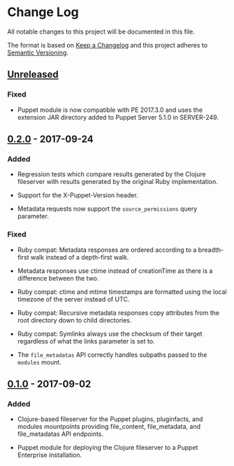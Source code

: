 # Change Log
All notable changes to this project will be documented in this file.

The format is based on [Keep a Changelog](http://keepachangelog.com/)
and this project adheres to [Semantic Versioning](http://semver.org/).


## [Unreleased]

### Fixed

  - Puppet module is now compatible with PE 2017.3.0 and uses the
    extension JAR directory added to Puppet Server 5.1.0 in SERVER-249.


## [0.2.0] - 2017-09-24
### Added

  - Regression tests which compare results generated by the Clojure
    fileserver with results generated by the original Ruby implementation.

  - Support for the X-Puppet-Version header.

  - Metadata requests now support the `source_permissions` query parameter.

### Fixed

  - Ruby compat: Metadata responses are ordered according to a breadth-first
    walk instead of a depth-first walk.

  - Metadata responses use ctime instead of creationTime as there is
    a difference between the two.

  - Ruby compat: ctime and mtime timestamps are formatted using the
    local timezone of the server instead of UTC.

  - Ruby compat: Recursive metadata responses copy attributes from the
    root directory down to child directories.

  - Ruby compat: Symlinks always use the checksum of their target
    regardless of what the links parameter is set to.

  - The `file_metadatas` API correctly handles subpaths passed to the
    `modules` mount.


## [0.1.0] - 2017-09-02
### Added

  - Clojure-based fileserver for the Puppet plugins, pluginfacts, and
    modules mountpoints providing file_content, file_metadata, and
    file_metadatas API endpoints.

  - Puppet module for deploying the Clojure fileserver to a
    Puppet Enterprise installation.


[Unreleased]: https://github.com/Sharpie/puppetserver-clj-file-server/compare/0.2.0...HEAD
[0.2.0]: https://github.com/Sharpie/puppetserver-clj-file-server/compare/0.1.0...0.2.0
[0.1.0]: https://github.com/Sharpie/puppetserver-clj-file-server/compare/af3604d...0.1.0
